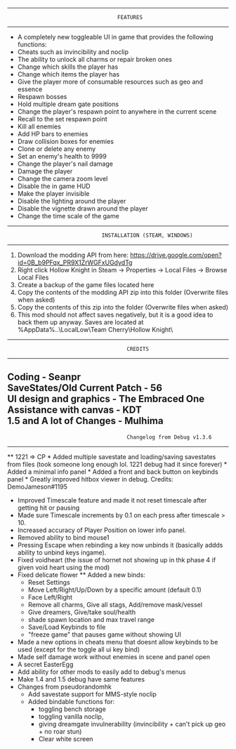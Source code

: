 ﻿----------------------------------------------------------------------------------------
                                       FEATURES
----------------------------------------------------------------------------------------
* A completely new toggleable UI in game that provides the following functions:
* Cheats such as invincibility and noclip
* The ability to unlock all charms or repair broken ones
* Change which skills the player has
* Change which items the player has
* Give the player more of consumable resources such as geo and essence
* Respawn bosses
* Hold multiple dream gate positions
* Change the player's respawn point to anywhere in the current scene
* Recall to the set respawn point
* Kill all enemies
* Add HP bars to enemies
* Draw collision boxes for enemies
* Clone or delete any enemy
* Set an enemy's health to 9999
* Change the player's nail damage
* Damage the player
* Change the camera zoom level
* Disable the in game HUD
* Make the player invisible
* Disable the lighting around the player
* Disable the vignette drawn around the player
* Change the time scale of the game
----------------------------------------------------------------------------------------
                                  INSTALLATION (STEAM, WINDOWS)
----------------------------------------------------------------------------------------
1) Download the modding API from here: https://drive.google.com/open?id=0B_b9PFqx_PR9X1ZrWGFxUGdydTg
2) Right click Hollow Knight in Steam -> Properties -> Local Files -> Browse Local Files
3) Create a backup of the game files located here
4) Copy the contents of the modding API zip into this folder (Overwrite files when asked)
5) Copy the contents of this zip into the folder (Overwrite files when asked)
6) This mod should not affect saves negatively, but it is a good idea to back them up anyway.
   Saves are located at %AppData%\..\LocalLow\Team Cherry\Hollow Knight\
----------------------------------------------------------------------------------------
                                          CREDITS
----------------------------------------------------------------------------------------
Coding - Seanpr<br />
SaveStates/Old Current Patch - 56<br />
UI design and graphics - The Embraced One<br />
Assistance with canvas - KDT<br />
1.5 and A lot of Changes - Mulhima<br />
----------------------------------------------------------------------------------------
                                          Changelog from Debug v1.3.6
----------------------------------------------------------------------------------------
** 1221 => CP 
    * Added multiple savestate and loading/saving savestates from files (took someone long enough lol. 1221 debug had it since forever)
    * Added a minimal info panel
    * Added a front and back button on keybinds panel
    * Greatly improved hitbox viewer in debug. Credits: DemoJameson#1195
* Improved Timescale feature and made it not reset timescale after getting hit or pausing
* Made sure Timescale increments by 0.1 on each press after timescale > 10.
* Increased accuracy of Player Position on lower info panel.
* Removed ability to bind mouse1
* Pressing Escape when rebinding a key now unbinds it (basically addds ability to unbind keys ingame).
* Fixed voidheart (the issue of hornet not showing up in thk phase 4 if given void heart using the mod)
* Fixed delicate flower
** Added a new binds:
    * Reset Settings
    * Move Left/Right/Up/Down by a specific amount (default 0.1)
    * Face Left/Right
    * Remove all charms, Give all stags, Add/remove mask/vessel
    * Give dreamers, Give/take soul/health
    * shade spawn location and max travel range
    * Save/Load Keybinds to file
    * "freeze game" that pauses game without showing UI
* Made a new options in cheats menu that doesnt allow keybinds to be used (except for the toggle all ui key bind)
* Made self damage work without enemies in scene and panel open
* A secret EasterEgg
* Add ability for other mods to easily add to debug's menus
* Make 1.4 and 1.5 debug have same features
* Changes from pseudorandomhk
    * Add savestate support for MMS-style noclip
    * Added bindable functions for:
        * toggling bench storage
        * toggling vanilla noclip,
        * giving dreamgate invulnerability (invincibility + can't pick up geo + no roar stun)
        * Clear white screen